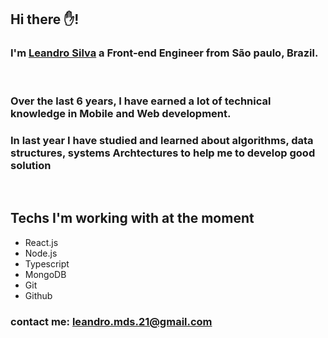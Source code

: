 ## Hi there :hand:!

### I'm [Leandro Silva](http://www.leandromsilva.com.br) a **Front-end Engineer** from São paulo, Brazil.
<br>

### Over the last 6 years, I have earned a lot of technical knowledge in Mobile and Web development.
### In last year I have studied and learned about algorithms, data structures, systems Archtectures to help me to develop good solution  
<br>

## Techs I'm working with at the moment

- React.js
- Node.js
- Typescript
- MongoDB
- Git
- Github

### contact me: <leandro.mds.21@gmail.com>


<!--
**leandromds/leandromds** is a ✨ _special_ ✨ repository because its `README.md` (this file) appears on your GitHub profile.

Here are some ideas to get you started:

- 🔭 I’m currently working on ...
- 🌱 I’m currently learning ...
- 👯 I’m looking to collaborate on ...
- 🤔 I’m looking for help with ...
- 💬 Ask me about ...
- 📫 How to reach me: ...
- 😄 Pronouns: ...
- ⚡ Fun fact: ...
-->
